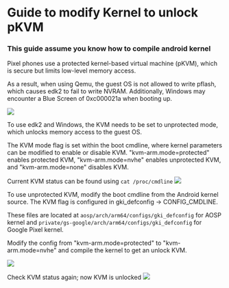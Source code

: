 # Guide to modify Kernel to unlock pKVM 

### This guide assume you know how to compile android kernel 

Pixel phones use a protected kernel-based virtual machine (pKVM), which is secure but limits low-level memory access. 

As a result, when using Qemu, the guest OS is not allowed to write pflash, which causes edk2 to fail to write NVRAM. Additionally, Windows may encounter a Blue Screen of 0xc000021a when booting up.

![](https://github.com/wasdwasd0105/limbo_tensor/blob/master/pics/bsod.png?raw=true)

To use edk2 and Windows, the KVM needs to be set to unprotected mode, which unlocks memory access to the guest OS. 

The KVM mode flag is set within the boot cmdline, where kernel parameters can be modified to enable or disable KVM. "kvm-arm.mode=protected" enables protected KVM, "kvm-arm.mode=nvhe" enables unprotected KVM, and "kvm-arm.mode=none" disables KVM.

Current KVM status can be found using `cat /proc/cmdline`
![](https://github.com/wasdwasd0105/limbo_tensor/blob/master/pics/cmdline_kvm_protected.png?raw=true)


To use unprotected KVM, modify the boot cmdline from the Android kernel source. The KVM flag is configured in gki_defconfig -> CONFIG_CMDLINE. 

These files are located at `aosp/arch/arm64/configs/gki_defconfig` for AOSP kernel and `private/gs-google/arch/arm64/configs/gki_defconfig` for Google Pixel kernel.

Modify the config from "kvm-arm.mode=protected" to "kvm-arm.mode=nvhe" and compile the kernel to get an unlock KVM.

![](https://github.com/wasdwasd0105/limbo_tensor/blob/master/pics/defconfig.png?raw=true)


Check KVM status again; now KVM is unlocked
![](https://github.com/wasdwasd0105/limbo_tensor/blob/master/pics/cmdline_kvm_nvhe.png?raw=true)
